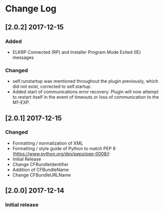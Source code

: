 # Change Log
## [2.0.2] 2017-12-15
### Added
- ELKRP Connected (RP) and Installer Program Mode Exited (IE) messages
### Changed
- self.runstartup was mentioned throughout the plugin previously, which did not exist, corrected to self.startup.
- Added start of communications error recovery. Plugin will now attempt to restart itself in the event of timeouts or loss of communication to the M1-EXP.
## [2.0.1] 2017-12-15
### Changed
- Formatting / normalization of XML
- Formatting / style guide of Python to match PEP 8 (https://www.python.org/dev/peps/pep-0008/)
- Initial Release
- Change CFBundleIdentifier
- Addition of CFBundleName
- Change CFBundleURLName
## [2.0.0] 2017-12-14
### Initial release
